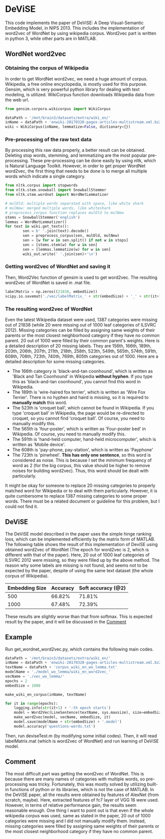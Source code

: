 # DeViSE
This code implements the paper of DeViSE: A Deep Visual-Semantic Embedding Model, in NIPS 2013. This includes the implementation of word2vec of WordNet by using wikipedia corpus. Word2vec part is written in python 3, while other parts are in MATLAB.

## WordNet word2vec ##
### Obtaining the corpus of Wikipedia
In order to get WordNet word2vec, we need a huge amount of corpus. Wikipedia, a free online encyclopedia, is mostly used for this purpose. Gensim, which is very powerful python library for dealing with text modeling, is utilized. WikiCorpus function downloads Wikipedia data from the web url.
```python
from gensim.corpora.wikicorpus import WikiCorpus

dataPath = '/mnt/brain3/datasets/extra/wiki_en/'
inName = dataPath + 'enwiki-20170320-pages-articles-multistream.xml.bz2'
wiki = WikiCorpus(inName, lemmatize=False, dictionary={})
```
### Pre-processing of the raw text data
By processing this raw data properly, a better result can be obtained. Deleting stop words, stemming, and lemmatizing are the most popular pre-processing. These pre-processing can be done easily by using nltk, which is Natural Language Toolkit. However, in order to get proper WordNet word2vec, the first thing that needs to be done is to merge all multiple words which indicate a single category.
```python
from nltk.corpus import stopwords
from nltk.stem.snowball import SnowballStemmer
from nltk.stem.wordnet import WordNetLemmatizer

# mulOld: multiple words separated with space, like white shark
# mulNew: merged multiple words, like whiteshark
# preprocess_corpus function replaces mulOld to mulNew
stems = SnowballStemmer('english')
lemmas = WordNetLemmatizer()
for text in wiki.get_texts():
        sen = b' '.join(text).decode()
        sen = preprocess_corpus(sen, mulOld, mulNew)
        sen = [w for w in sen.split() if not w in stops]
        sen = [stems.stem(w) for w in sen]
        sen = [lemmas.lemmatize(w) for w in sen]
        wiki_out.write(' '.join(sen)+'\n')
```
### Getting word2vec of WordNet and saving it
Then, Word2Vec function of gensim is used to get word2vec. The resulting word2vec of WordNet is saved in .mat file.
```python
labelMatrix = np.zeros((21838, embedSize))
scipy.io.savemat('./vec/labelMatrix_' + str(embedSize) + '_' + str(it+1) +  '.mat', mdict={'labelMatrix': labelMatrix})
```
### The resulting word2vec of WordNet
Even the latest Wikipedia dataset were used, 1387 categories were missing out of 21838 (while 20 were missing out of 1000 leaf categories of ILSVRC 2012). Missing categories can be filled by assigning same weights of their parents or the most closest neighborhood category if they have no common parent. 20 out of 1000 were filled by their common parent's weights.
Here is a detailed description of 20 missing labels. They are 156th, 166th, 189th, 203th, 206th, 207th, 211th, 218th, 258th, 523th, 549th, 565th, 574th, 591th, 608th, 708th, 723th, 740th, 769th, 805th categories out of 1000. Here are a detailed description for some missing categories.
* The 166th category is 'black-and-tan coonhound', which is written as 'Black and Tan Coonhound' in Wikipedia **without hyphen**. If you type this as 'black-and-tan coonhound', you cannot find this word in Wikipedia.
* The 189th is 'wire-haired fox terrier', which is written as 'Wire Fox Terrier'. There is no hyphen and haird is missing, so it is required to **manually match** this word.
* The 523th is 'croquet ball', which cannot be found in Wikipedia. If you type 'croquet ball' in Wikipedia, the page would be re-directed to croquet, so you cannot find 'croquet ball'. Of course, you need to manually modify this.
* The 565th is 'four-poster', which is written as 'Four-poster bed' in Wikipedia. Of course, you need to manually modify this.
* The 591th is 'hand-held computer, hand-held microcomputer', which is written as 'Mobile device'.
* The 608th is 'pay-phone, pay-station', which is written as 'Payphone'
* The 723th is 'pinwheel'. **This has only one sentence**, so this word is considered as noise. This is because I set the minimum frequency of word as 2 (for the big corpus, this value should be higher to remove noises for building word2vec). Thus, this word should be dealt with particularly.

It might be okay for someone to replace 20 missing categories to properly matched word for Wikipedia or to deal with them particularly. However, it is quite cumbersome to replace 1387 missing categories to some proper words. There must be a related document or guideline for this problem, but I could not find it.


## DeViSE ##
The DeViSE model described in the paper uses the simple hinge ranking loss, which can be implemented efficiently by the matrix form of MATLAB. The following table shows the result of this implementation of DeviSE using obtained word2vec of WordNet (The epoch for word2vec is 2, which is different with that of the paper). Here, 20 out of 1000 leaf categories of ILSVRC 2012 were missing, so they were filled up by the above method. The reason why some labels are missing is not found, and seems not to be expected by the paper, despite of using the same text dataset (the whole corpus of Wikipedia).

| Embedding Size  | Accuracy | Soft accuracy (@2) |
| - | - | - |
| 500  | 66.82% | 71.81% |
| 1000  | 67.48% | 72.39% |

These results are slightly worse than that from softmax. This is expected result by the paper, and it will be discussed in the [Comment](#comment)

## Example ##
Run get_wordnet_word2vec.py, which contains the following main codes.
```python
dataPath = '/mnt/brain3/datasets/extra/wiki_en/'
inName = dataPath + 'enwiki-20170320-pages-articles-multistream.xml.bz2'
textName = dataPath + 'corpus_wiki_en_wo_lemma.txt'
modelName = './model_wo_lemma/wiki_en_word2vec_'
vecName = './vec_wo_lemma/'
epochs = 2
embedSize = 1000

make_wiki_en_corpus(inName, textName)

for it in range(epochs):
    logging.info(str(it+1) + '-th epoch starts')
    model = Word2Vec(LineSentence(textName, sys.maxsize), size=embedSize, alpha=0.025, window=20, min_count=2, workers=5, iter=1);
    make_word2vec(model, vecName, embedSize, it)
    model.save(modelName + str(embedSize) + '.model')
    model.accuracy('questions-words.txt')
```

Then, run deviseTest.m (by modifying some initial codes). Then, it will read labelMatrix.mat (which is word2vec of WordNet) and run learning of DeViSE model.

## Comment ##
The most difficult part was getting the word2vec of WordNet. This is because there are many names of categories with multiple words, so pre-processing was tricky. Fortunately, this was mostly solved by utilizing built-in functions of python or its libraries, which is not the case of MATLAB. In the DeViSE paper, all the results were obtained by features of AlexNet (from scratch, maybe). Here, extracted features of fc7 layer of VGG 16 were used. However, in terms of relative performance gain, the results seem reasonable enough. One thing I want to point out is that even if the whole wikipedia corpus was used, same as stated in the paper, 20 out of 1000 categories were missing and I did not manually modify them. Instead, missing categories were filled by assigning same weights of their parents or the most closest neighborhood category if they have no common parent.

